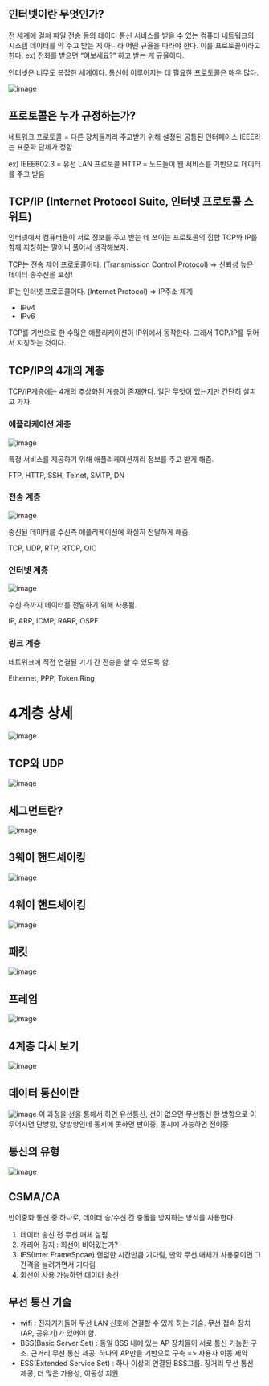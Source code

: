## 인터넷이란 무엇인가?
   
전 세계에 걸쳐 파일 전송 등의 데이터 통신 서비스를 받을 수 있는 컴퓨터 네트워크의 시스템
데이터를 막 주고 받는 게 아니라 어떤 규율을 따라야 한다. 이를 프로토콜이라고 한다.
ex) 전화를 받으면 “여보세요?” 하고 받는 게 규율이다.
   
인터넷은 너무도 복잡한 세계이다. 통신이 이루어지는 데 필요한 프로토콜은 매우 많다.
   
![image](https://user-images.githubusercontent.com/59358570/192132062-a2271420-b9e3-4980-a42c-16ba44190282.png)
   
   
## 프로토콜은 누가 규정하는가?
   
네트워크 프로토콜 = 다른 장치들끼리 주고받기 위해 설정된 공통된 인터페이스
IEEE라는 표준화 단체가 정함
   
ex) IEEE802.3 = 유선 LAN 프로토콜
    HTTP = 노드들이 웹 서비스를 기반으로 데이터를 주고 받음
   
   
## TCP/IP (Internet Protocol Suite, 인터넷 프로토콜 스위트)  
   
인터넷에서 컴퓨터들이 서로 정보를 주고 받는 데 쓰이는 프로토콜의 집합
TCP와 IP를 함께 지칭하는 말이니 풀어서 생각해보자.
   
TCP는 전송 제어 프로토콜이다. (Transmission Control Protocol) ⇒ 신뢰성 높은 데이터 송수신을 보장!  
   
IP는 인터넷 프로토콜이다. (Internet Protocol) ⇒ IP주소 체계   
- IPv4  
- IPv6  
   
TCP를 기반으로 한 수많은 애플리케이션이 IP위에서 동작한다. 그래서 TCP/IP를 묶어서 지칭하는 것이다.  
   
   
## TCP/IP의 4개의 계층
TCP/IP계층에는 4개의 추상화된 계층이 존재한다.
일단 무엇이 있는지만 간단히 살피고 가자.
    
   
### 애플리케이션 계층
![image](https://user-images.githubusercontent.com/59358570/192407373-fb6390ab-d0f2-4c83-b19b-72d7c473cd8e.png)

특정 서비스를 제공하기 위해 애플리케이션끼리 정보를 주고 받게 해줌.  
   
FTP, HTTP, SSH, Telnet, SMTP, DN
   
   
### 전송 계층
![image](https://user-images.githubusercontent.com/59358570/192132145-9b3917e7-40e9-448e-b434-c926bb347fcf.png)

송신된 데이터를 수신측 애플리케이션에 확실히 전달하게 해줌.  
   
TCP, UDP, RTP, RTCP, QIC
   
   
### 인터넷 계층
![image](https://user-images.githubusercontent.com/59358570/192132152-e33eedd9-ba7e-4515-8e1b-be098fafe9f6.png)

수신 측까지 데이터를 전달하기 위해 사용됨.  
   
IP, ARP, ICMP, RARP, OSPF
   
   
### 링크 계층

네트워크에 직접 연결된 기기 간 전송을 할 수 있도록 함.  
   
Ethernet, PPP, Token Ring
   
   
# 4계층 상세
![image](https://user-images.githubusercontent.com/59358570/192132174-e9584f7f-2083-4521-93ea-a6ef054012c5.png)

## TCP와 UDP
![image](https://user-images.githubusercontent.com/59358570/192132314-3f6d8191-4ddd-4b43-a969-5703e12e7681.png)
  
  
## 세그먼트란?
![image](https://user-images.githubusercontent.com/59358570/192132177-8a70cbf1-8cda-4b5d-ac7a-16a83910a02a.png)
  
  
## 3웨이 핸드셰이킹
![image](https://user-images.githubusercontent.com/59358570/192132184-37945e56-359e-4424-942b-940a16a9c733.png)
  
  
## 4웨이 핸드셰이킹
![image](https://user-images.githubusercontent.com/59358570/192132189-bb69c096-c869-4c24-8e33-546c45d1fae1.png)
  
## 패킷
![image](https://user-images.githubusercontent.com/59358570/192132195-68fdb34a-57d8-4f7b-a0f3-a892e0c9d10b.png)
  
## 프레임
![image](https://user-images.githubusercontent.com/59358570/192132204-f0e896e8-90e2-40b5-9386-1ade764a5fc3.png)
  
## 4계층 다시 보기
![image](https://user-images.githubusercontent.com/59358570/192132215-4ebcecf7-facc-4607-a2b4-d104db90753a.png)
  
   
## 데이터 통신이란
![image](https://user-images.githubusercontent.com/59358570/192132222-3b432fe7-c3e9-48c3-92a1-a0adcf2d32d1.png)
이 과정을 선을 통해서 하면 유선통신, 선이 없으면 무선통신
한 방향으로 이루어지면 단방향, 양방향인데 동시에 못하면 반이중, 동시에 가능하면 전이중
  
## 통신의 유형
![image](https://user-images.githubusercontent.com/59358570/192132236-e693f669-cefc-4293-a5dc-6f68bb47426d.png)
  
## CSMA/CA
반이중화 통신 중 하나로, 데이터 송/수신 간 충돌을 방지하는 방식을 사용한다.
1) 데이터 송신 전 무선 매체 살핌
2) 캐리어 감지 : 회선이 비어있는가?
3) IFS(Inter FrameSpcae) 랜덤한 시간만큼 기다림, 만약 무선 매체가 사용중이면 그 간격을 늘려가면서 기다림
4) 회선이 사용 가능하면 데이터 송신

## 무선 통신 기술
- wifi : 전자기기들이 무선 LAN 신호에 연결할 수 있게 하는 기술. 무선 접속 장치(AP, 공유기)가 있어야 함. 
- BSS(Basic Server Set) : 동일 BSS 내에 있는 AP 장치들이 서로 통신 가능한 구조. 근거리 무선 통신 제공, 하나의 AP만을 기반으로 구축 => 사용자 이동 제약
- ESS(Extended Service Set) : 하나 이상의 연결된 BSS그룹. 장거리 무선 통신 제공, 더 많은 가용성, 이동성 지원
